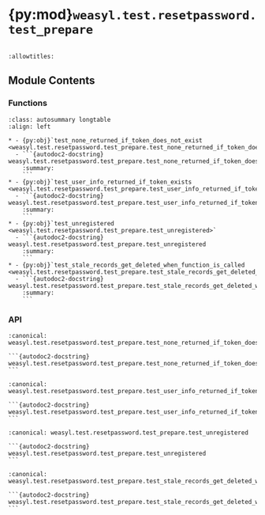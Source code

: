 # {py:mod}`weasyl.test.resetpassword.test_prepare`

```{py:module} weasyl.test.resetpassword.test_prepare
```

```{autodoc2-docstring} weasyl.test.resetpassword.test_prepare
:allowtitles:
```

## Module Contents

### Functions

````{list-table}
:class: autosummary longtable
:align: left

* - {py:obj}`test_none_returned_if_token_does_not_exist <weasyl.test.resetpassword.test_prepare.test_none_returned_if_token_does_not_exist>`
  - ```{autodoc2-docstring} weasyl.test.resetpassword.test_prepare.test_none_returned_if_token_does_not_exist
    :summary:
    ```
* - {py:obj}`test_user_info_returned_if_token_exists <weasyl.test.resetpassword.test_prepare.test_user_info_returned_if_token_exists>`
  - ```{autodoc2-docstring} weasyl.test.resetpassword.test_prepare.test_user_info_returned_if_token_exists
    :summary:
    ```
* - {py:obj}`test_unregistered <weasyl.test.resetpassword.test_prepare.test_unregistered>`
  - ```{autodoc2-docstring} weasyl.test.resetpassword.test_prepare.test_unregistered
    :summary:
    ```
* - {py:obj}`test_stale_records_get_deleted_when_function_is_called <weasyl.test.resetpassword.test_prepare.test_stale_records_get_deleted_when_function_is_called>`
  - ```{autodoc2-docstring} weasyl.test.resetpassword.test_prepare.test_stale_records_get_deleted_when_function_is_called
    :summary:
    ```
````

### API

````{py:function} test_none_returned_if_token_does_not_exist()
:canonical: weasyl.test.resetpassword.test_prepare.test_none_returned_if_token_does_not_exist

```{autodoc2-docstring} weasyl.test.resetpassword.test_prepare.test_none_returned_if_token_does_not_exist
```
````

````{py:function} test_user_info_returned_if_token_exists()
:canonical: weasyl.test.resetpassword.test_prepare.test_user_info_returned_if_token_exists

```{autodoc2-docstring} weasyl.test.resetpassword.test_prepare.test_user_info_returned_if_token_exists
```
````

````{py:function} test_unregistered()
:canonical: weasyl.test.resetpassword.test_prepare.test_unregistered

```{autodoc2-docstring} weasyl.test.resetpassword.test_prepare.test_unregistered
```
````

````{py:function} test_stale_records_get_deleted_when_function_is_called(captured_tokens)
:canonical: weasyl.test.resetpassword.test_prepare.test_stale_records_get_deleted_when_function_is_called

```{autodoc2-docstring} weasyl.test.resetpassword.test_prepare.test_stale_records_get_deleted_when_function_is_called
```
````
